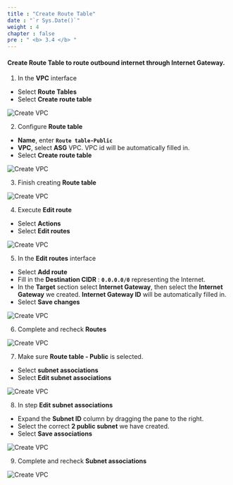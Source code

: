```yaml
---
title : "Create Route Table"
date : "`r Sys.Date()`"
weight : 4
chapter : false
pre : " <b> 3.4 </b> "
---
```


#### Create Route Table to route outbound internet through Internet Gateway.


1. In the **VPC** interface

- Select **Route Tables**
- Select **Create route table**

![Create VPC](/images/3-Prerequiste/3.2-igwandroutetable/0007-igwandroutetable.png?featherlight=false&width=90pc)

2. Configure **Route table**

- **Name**, enter **```Route table-Public```**
- **VPC**, select **ASG** VPC. VPC id will be automatically filled in.
- Select **Create route table**

![Create VPC](/images/3-Prerequiste/3.2-igwandroutetable/0008-igwandroutetable.png?featherlight=false&width=90pc)

3. Finish creating **Route table**

![Create VPC](/images/3-Prerequiste/3.2-igwandroutetable/0009-igwandroutetable.png?featherlight=false&width=90pc)

4. Execute **Edit route**

- Select **Actions**
- Select **Edit routes**

![Create VPC](/images/3-Prerequiste/3.2-igwandroutetable/00010-igwandroutetable.png?featherlight=false&width=90pc)

5. In the **Edit routes** interface

- Select **Add route**
- Fill in the **Destination CIDR** : **```0.0.0.0/0```** representing the Internet.
- In the **Target** section select **Internet Gateway**, then select the **Internet Gateway** we created. **Internet Gateway ID** will be automatically filled in.
- Select **Save changes**

![Create VPC](/images/3-Prerequiste/3.2-igwandroutetable/00011-igwandroutetable.png?featherlight=false&width=90pc)

6. Complete and recheck **Routes**

![Create VPC](/images/3-Prerequiste/3.2-igwandroutetable/00012-igwandroutetable.png?featherlight=false&width=90pc)

7. Make sure **Route table - Public** is selected.

- Select **subnet associations**
- Select **Edit subnet associations**

![Create VPC](/images/3-Prerequiste/3.2-igwandroutetable/00013-igwandroutetable.png?featherlight=false&width=90pc)

8. In step **Edit subnet associations**

- Expand the **Subnet ID** column by dragging the pane to the right.
- Select the correct **2 public subnet** we have created.
- Select **Save associations**

![Create VPC](/images/3-Prerequiste/3.2-igwandroutetable/00014-igwandroutetable.png?featherlight=false&width=90pc)

9. Complete and recheck **Subnet associations**

![Create VPC](/images/3-Prerequiste/3.2-igwandroutetable/00015-igwandroutetable.png?featherlight=false&width=90pc)
